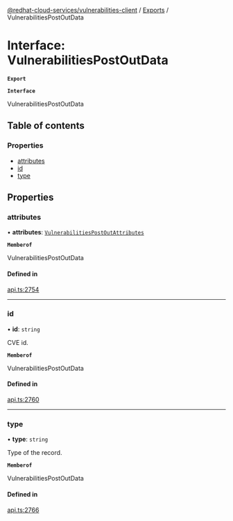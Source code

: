 [@redhat-cloud-services/vulnerabilities-client](../README.md) / [Exports](../modules.md) / VulnerabilitiesPostOutData

# Interface: VulnerabilitiesPostOutData

**`Export`**

**`Interface`**

VulnerabilitiesPostOutData

## Table of contents

### Properties

- [attributes](VulnerabilitiesPostOutData.md#attributes)
- [id](VulnerabilitiesPostOutData.md#id)
- [type](VulnerabilitiesPostOutData.md#type)

## Properties

### attributes

• **attributes**: [`VulnerabilitiesPostOutAttributes`](VulnerabilitiesPostOutAttributes.md)

**`Memberof`**

VulnerabilitiesPostOutData

#### Defined in

[api.ts:2754](https://github.com/mkholjuraev/javascript-clients/blob/master/packages/vulnerabilities/git-api/api.ts#L2754)

___

### id

• **id**: `string`

CVE id.

**`Memberof`**

VulnerabilitiesPostOutData

#### Defined in

[api.ts:2760](https://github.com/mkholjuraev/javascript-clients/blob/master/packages/vulnerabilities/git-api/api.ts#L2760)

___

### type

• **type**: `string`

Type of the record.

**`Memberof`**

VulnerabilitiesPostOutData

#### Defined in

[api.ts:2766](https://github.com/mkholjuraev/javascript-clients/blob/master/packages/vulnerabilities/git-api/api.ts#L2766)

